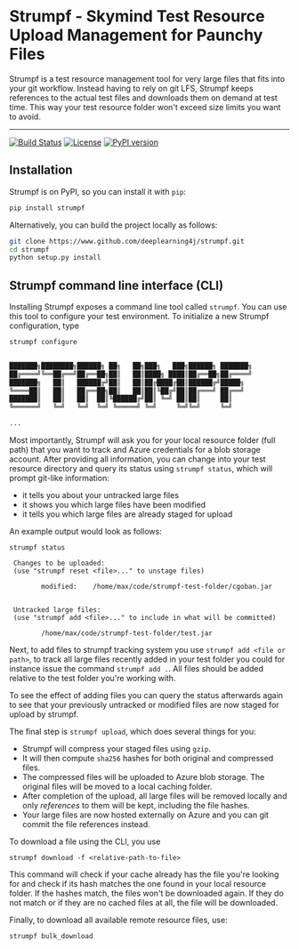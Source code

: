# Strumpf - Skymind Test Resource Upload Management for Paunchy Files

Strumpf is a test resource management tool for very large files that fits into your git workflow.
Instead having to rely on git LFS, Strumpf keeps references to the actual test files and downloads
them on demand at test time. This way your test resource folder won't exceed size limits you want
to avoid.

---------

[![Build Status](https://jenkins.ci.skymind.io/buildStatus/icon?job=deeplearing4j/strumpf/master)](https://jenkins.ci.skymind.io/blue/organizations/jenkins/deeplearing4j%2Fstrumpf/activity)
[![License](https://img.shields.io/badge/License-Apache%202.0-blue.svg)](https://github.com/deeplearning4j/strumpf/blob/master/LICENSE)
[![PyPI version](https://badge.fury.io/py/strumpf.svg)](https://badge.fury.io/py/strumpf)

## Installation

Strumpf is on PyPI, so you can install it with `pip`:

```bash
pip install strumpf
```

Alternatively, you can build the project locally as follows:

```bash
git clone https://www.github.com/deeplearning4j/strumpf.git
cd strumpf
python setup.py install
```

## Strumpf command line interface (CLI)

Installing Strumpf exposes a command line tool called `strumpf`. You can use this tool to configure
your test environment. To initialize a new Strumpf configuration, type

```bash
strumpf configure


███████╗████████╗██████╗ ██╗   ██╗███╗   ███╗██████╗ ███████╗
██╔════╝╚══██╔══╝██╔══██╗██║   ██║████╗ ████║██╔══██╗██╔════╝
███████╗   ██║   ██████╔╝██║   ██║██╔████╔██║██████╔╝█████╗  
╚════██║   ██║   ██╔══██╗██║   ██║██║╚██╔╝██║██╔═══╝ ██╔══╝  
███████║   ██║   ██║  ██║╚██████╔╝██║ ╚═╝ ██║██║     ██║
╚══════╝   ╚═╝   ╚═╝  ╚═╝ ╚═════╝ ╚═╝     ╚═╝╚═╝     ╚═╝

...
```

Most importantly, Strumpf will ask you for your local resource folder (full path) that you want to track and
Azure credentials for a blob storage account. After providing all information, you can change into your
test resource directory and query its status using `strumpf status`, which will prompt git-like information:

- it tells you about your untracked large files
- it shows you which large files have been modified
- it tells you which large files are already staged for upload

An example output would look as follows:

```
strumpf status

 Changes to be uploaded:
 (use "strumpf reset <file>..." to unstage files)

        modified:    /home/max/code/strumpf-test-folder/cgoban.jar


 Untracked large files:
 (use "strumpf add <file>..." to include in what will be committed)

        /home/max/code/strumpf-test-folder/test.jar

```

Next, to add files to strumpf tracking system you use `strumpf add <file or path>`, to track all
large files recently added in your test folder you could for instance issue the command `strumpf add .`.
All files should be added relative to the test folder you're working with.

To see the effect of adding files you can query the status afterwards again to see that your previously untracked or modified files are now staged for upload by strumpf.

The final step is `strumpf upload`, which does several things for you:

- Strumpf will compress your staged files using `gzip`.
- It will then compute `sha256` hashes for both original and compressed files.
- The compressed files will be uploaded to Azure blob storage. The original files will be moved to a local caching folder.
- After completion of the upload, all large files will be removed locally and only _references_ to them will be kept, including the file hashes.
- Your large files are now hosted externally on Azure and you can git commit the file references instead.

To download a file using the CLI, you use

```
strumpf download -f <relative-path-to-file>
```

This command will check if your cache already has the file you're looking for and check if its hash matches the
one found in your local resource folder. If the hashes match, the files won't be downloaded again. If they do not match or if they are no cached files at all, the file will be downloaded.

Finally, to download all available remote resource files, use:

```
strumpf bulk_download
``` 